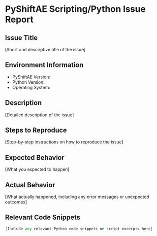 # PyShiftAE Scripting/Python Issue Report

## Issue Title
[Short and descriptive title of the issue]

## Environment Information
- PyShiftAE Version:
- Python Version:
- Operating System:

## Description
[Detailed description of the issue]

## Steps to Reproduce
[Step-by-step instructions on how to reproduce the issue]

## Expected Behavior
[What you expected to happen]

## Actual Behavior
[What actually happened, including any error messages or unexpected outcomes]

## Relevant Code Snippets
```python
[Include any relevant Python code snippets or script excerpts here]
